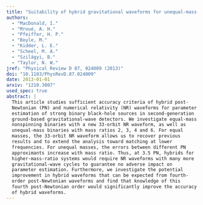 ```yaml
---
title: "Suitability of hybrid gravitational waveforms for unequal-mass binaries"
authors:
  - "MacDonald, I."
  - "Mroué, A. H."
  - "Pfeiffer, H. P."
  - "Boyle, M."
  - "Kidder, L. E."
  - "Scheel, M. A."
  - "Szilágyi, B."
  - "Taylor, N. W."
jref: "Physical Review D 87, 024009 (2013)"
doi: "10.1103/PhysRevD.87.024009"
date: 2013-01-01
arxiv: "1210.3007"
used_spec: true
abstract: |
  This article studies sufficient accuracy criteria of hybrid post-
  Newtonian (PN) and numerical relativity (NR) waveforms for parameter
  estimation of strong binary black-hole sources in second-generation
  ground-based gravitational-wave detectors. We investigate equal-mass
  nonspinning binaries with a new 33-orbit NR waveform, as well as
  unequal-mass binaries with mass ratios 2, 3, 4 and 6. For equal
  masses, the 33-orbit NR waveform allows us to recover previous
  results and to extend the analysis toward matching at lower
  frequencies. For unequal masses, the errors between different PN
  approximants increase with mass ratio. Thus, at 3.5 PN, hybrids for
  higher-mass-ratio systems would require NR waveforms with many more
  gravitational-wave cycles to guarantee no adverse impact on
  parameter estimation. Furthermore, we investigate the potential
  improvement in hybrid waveforms that can be expected from fourth-
  order post-Newtonian waveforms and find that knowledge of this
  fourth post-Newtonian order would significantly improve the accuracy
  of hybrid waveforms.
---
```

